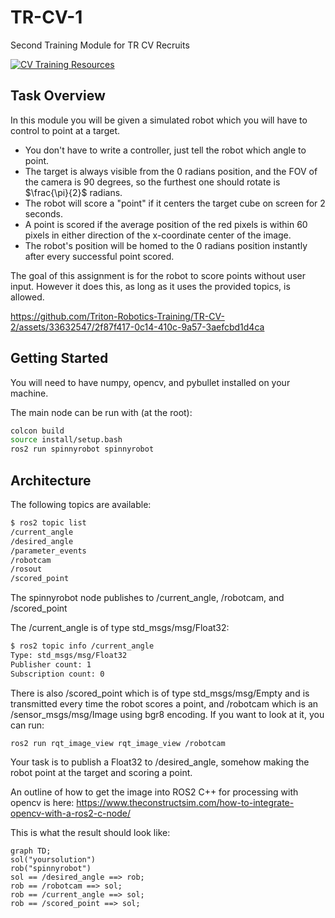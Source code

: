 # TR-CV-1
Second Training Module for TR CV Recruits

[![CV Training Resources](https://img.shields.io/badge/CV-%20Training%20Resources-eac817?labelColor=2a77a2&style=for-the-badge)](https://github.com/Triton-Robotics-Training/TR-CV-0/blob/main/resources.md)

## Task Overview

In this module you will be given a simulated robot which you will have to control to point at a target.
- You don't have to write a controller, just tell the robot which angle to point.
- The target is always visible from the 0 radians position, and the FOV of the camera is 90 degrees, so the furthest one should rotate is $\frac{\pi}{2}$ radians.
- The robot will score a "point" if it centers the target cube on screen for 2 seconds.
- A point is scored if the average position of the red pixels is within 60 pixels in either direction of the x-coordinate center of the image.
- The robot's position will be homed to the 0 radians position instantly after every successful point scored.

The goal of this assignment is for the robot to score points without user input. However it does this, as long as it uses the provided topics, is allowed.

https://github.com/Triton-Robotics-Training/TR-CV-2/assets/33632547/2f87f417-0c14-410c-9a57-3aefcbd1d4ca

## Getting Started

You will need to have numpy, opencv, and pybullet installed on your machine.

The main node can be run with (at the root):
```bash
colcon build
source install/setup.bash
ros2 run spinnyrobot spinnyrobot
```

## Architecture

The following topics are available:

```bash
$ ros2 topic list
/current_angle
/desired_angle
/parameter_events
/robotcam
/rosout
/scored_point
```

The spinnyrobot node publishes to /current_angle, /robotcam, and /scored_point

The /current_angle is of type std_msgs/msg/Float32:
```bash
$ ros2 topic info /current_angle
Type: std_msgs/msg/Float32
Publisher count: 1
Subscription count: 0
```

There is also /scored_point which is of type std_msgs/msg/Empty and is transmitted every time the robot scores a point, and /robotcam which is an /sensor_msgs/msg/Image using bgr8 encoding. If you want to look at it, you can run:

```
ros2 run rqt_image_view rqt_image_view /robotcam
```

Your task is to publish a Float32 to /desired_angle, somehow making the robot point at the target and scoring a point.

An outline of how to get the image into ROS2 C++ for processing with opencv is here:
https://www.theconstructsim.com/how-to-integrate-opencv-with-a-ros2-c-node/

This is what the result should look like:

```mermaid
graph TD;
sol("yoursolution")
rob("spinnyrobot")
sol == /desired_angle ==> rob;
rob == /robotcam ==> sol;
rob == /current_angle ==> sol;
rob == /scored_point ==> sol;
```
